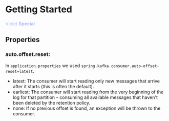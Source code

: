 <style>
  .special{
    color: #aabbff;
    font-weight:bold;
  }
  .text-violet{
    color: #aabbff;
  }
</style>

# Getting Started

<span class="text-violet">Violet</span>
<span class="special">Special</span>


## Properties

### auto.offset.reset:

In `application.properties` we used  `spring.kafka.consumer.auto-offset-reset=latest`.


- latest: The consumer will start reading only new messages that arrive after it starts (this is often the default).
- earliest: The consumer will start reading from the very beginning of the log for that partition – consuming all available messages that haven't been deleted by the retention policy.
- none: If no previous offset is found, an exception will be thrown to the consumer.